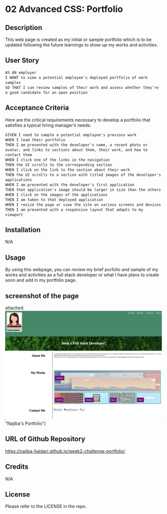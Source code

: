 # 02 Advanced CSS: Portfolio

## Description

This web page is created as my initial or sample portfolio which is to be updated following the future learnings to show up my works and activities.

## User Story

```
AS AN employer
I WANT to view a potential employee's deployed portfolio of work samples
SO THAT I can review samples of their work and assess whether they're a good candidate for an open position
```


## Acceptance Criteria

Here are the critical requirements necessary to develop a portfolio that satisfies a typical hiring manager’s needs:

```
GIVEN I need to sample a potential employee's previous work
WHEN I load their portfolio
THEN I am presented with the developer's name, a recent photo or avatar, and links to sections about them, their work, and how to contact them
WHEN I click one of the links in the navigation
THEN the UI scrolls to the corresponding section
WHEN I click on the link to the section about their work
THEN the UI scrolls to a section with titled images of the developer's applications
WHEN I am presented with the developer's first application
THEN that application's image should be larger in size than the others
WHEN I click on the images of the applications
THEN I am taken to that deployed application
WHEN I resize the page or view the site on various screens and devices
THEN I am presented with a responsive layout that adapts to my viewport
```

## Installation

N/A

## Usage

By using this webpage, you can review my brief porfolio and sample of my works and activities as a full stack developer or what I have plans to create soon and add in my portfolio page.

## screenshot of the page

attached. 
![Najiba Haidari's Portfolio](./Assets/images/screenshot.jpeg) "Najiba's Portfolio")

## URL of Github Repository
 https://najiba-haidari.github.io/week2-challenge-portfolio/


## Credits

N/A

## License

Please refer to the LICENSE in the repo.
